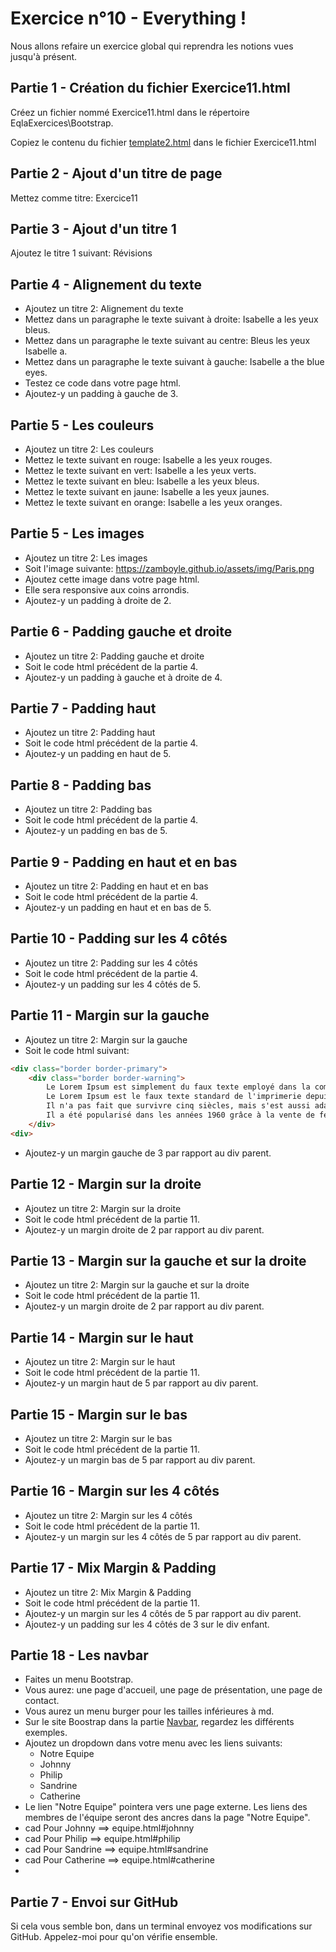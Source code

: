 # Exercice n°10 - Everything !
Nous allons refaire un exercice global qui reprendra les notions vues jusqu'à présent.

## Partie 1 - Création du fichier Exercice11.html
Créez un fichier nommé Exercice11.html dans le répertoire EqlaExercices\Bootstrap.  

Copiez le contenu du fichier [template2.html](https://raw.githubusercontent.com/ZamBoyle/Eqla_Bootstrap5/master/Exercices/Templates/template2.html) dans le fichier Exercice11.html
## Partie 2 - Ajout d'un titre de page
Mettez comme titre: Exercice11

## Partie 3 - Ajout d'un titre 1
Ajoutez le titre 1 suivant: Révisions

## Partie 4 - Alignement du texte
- Ajoutez un titre 2: Alignement du texte
- Mettez dans un paragraphe le texte suivant à droite: Isabelle a les yeux bleus.
- Mettez dans un paragraphe le texte suivant au centre: Bleus les yeux Isabelle a.
- Mettez dans un paragraphe le texte suivant à gauche: Isabelle a the blue eyes.
- Testez ce code dans votre page html.
- Ajoutez-y un padding à gauche de 3.

## Partie 5 - Les couleurs
- Ajoutez un titre 2: Les couleurs
- Mettez le texte suivant en rouge: Isabelle a les yeux rouges.
- Mettez le texte suivant en vert: Isabelle a les yeux verts.
- Mettez le texte suivant en bleu: Isabelle a les yeux bleus.
- Mettez le texte suivant en jaune: Isabelle a les yeux jaunes.
- Mettez le texte suivant en orange: Isabelle a les yeux oranges.


## Partie 5 - Les images
- Ajoutez un titre 2: Les images
- Soit l'image suivante: https://zamboyle.github.io/assets/img/Paris.png
- Ajoutez cette image dans votre page html.
- Elle sera responsive aux coins arrondis. 
- Ajoutez-y un padding à droite de 2.

## Partie 6 - Padding gauche et droite
- Ajoutez un titre 2: Padding gauche et droite
- Soit le code html précédent de la partie 4.
- Ajoutez-y un padding à gauche et à droite de 4.

## Partie 7 - Padding haut
- Ajoutez un titre 2: Padding haut
- Soit le code html précédent de la partie 4.
- Ajoutez-y un padding en haut de 5.

## Partie 8 - Padding bas
- Ajoutez un titre 2: Padding bas
- Soit le code html précédent de la partie 4.
- Ajoutez-y un padding en bas de 5.

## Partie 9 - Padding en haut et en bas
- Ajoutez un titre 2: Padding en haut et en bas
- Soit le code html précédent de la partie 4.
- Ajoutez-y un padding en haut et en bas de 5.

## Partie 10 - Padding sur les 4 côtés
- Ajoutez un titre 2: Padding sur les 4 côtés
- Soit le code html précédent de la partie 4.
- Ajoutez-y un padding sur les 4 côtés de 5.

## Partie 11 - Margin sur la gauche
- Ajoutez un titre 2: Margin sur la gauche
- Soit le code html suivant:
```html
<div class="border border-primary">
    <div class="border border-warning">
        Le Lorem Ipsum est simplement du faux texte employé dans la composition et la mise en page avant impression.
        Le Lorem Ipsum est le faux texte standard de l'imprimerie depuis les années 1500, quand un imprimeur anonyme assembla ensemble des morceaux de texte pour réaliser un livre spécimen de polices de texte.
        Il n'a pas fait que survivre cinq siècles, mais s'est aussi adapté à la bureautique informatique, sans que son contenu n'en soit modifié.
        Il a été popularisé dans les années 1960 grâce à la vente de feuilles Letraset contenant des passages du Lorem Ipsum, et, plus récemment, par son inclusion dans des applications de mise en page de texte, comme Aldus PageMaker.
    </div>
<div>
```
- Ajoutez-y un margin gauche de 3 par rapport au div parent.

## Partie 12 - Margin sur la droite
- Ajoutez un titre 2: Margin sur la droite
- Soit le code html précédent de la partie 11.
- Ajoutez-y un margin droite de 2 par rapport au div parent.

## Partie 13 - Margin sur la gauche et sur la droite
- Ajoutez un titre 2: Margin sur la gauche et sur la droite
- Soit le code html précédent de la partie 11.
- Ajoutez-y un margin droite de 2 par rapport au div parent.

## Partie 14 - Margin sur le haut
- Ajoutez un titre 2: Margin sur le haut
- Soit le code html précédent de la partie 11.
- Ajoutez-y un margin haut de 5 par rapport au div parent.

## Partie 15 - Margin sur le bas
- Ajoutez un titre 2: Margin sur le bas
- Soit le code html précédent de la partie 11.
- Ajoutez-y un margin bas de 5 par rapport au div parent.

## Partie 16 - Margin sur les 4 côtés
- Ajoutez un titre 2: Margin sur les 4 côtés
- Soit le code html précédent de la partie 11.
- Ajoutez-y un margin sur les 4 côtés de 5 par rapport au div parent.

## Partie 17 - Mix Margin & Padding
- Ajoutez un titre 2: Mix Margin & Padding
- Soit le code html précédent de la partie 11.
- Ajoutez-y un margin sur les 4 côtés de 5 par rapport au div parent.
- Ajoutez-y un padding sur les 4 côtés de 3 sur le div enfant.

## Partie 18 - Les navbar
- Faites un menu Bootstrap.
- Vous aurez: une page d'accueil, une page de présentation, une page de contact.
- Vous aurez un menu burger pour les tailles inférieures à md.
- Sur le site Boostrap dans la partie [Navbar](https://getbootstrap.com/docs/5.3/components/navbar/), regardez les différents exemples.
- Ajoutez un dropdown dans votre menu avec les liens suivants: 
  - Notre Equipe
  - Johnny
  - Philip
  - Sandrine
  - Catherine
- Le lien "Notre Equipe" pointera vers une page externe. Les liens des membres de l'équipe seront des ancres dans la page "Notre Equipe".
- cad Pour Johnny ==> equipe.html#johnny
- cad Pour Philip ==> equipe.html#philip
- cad Pour Sandrine ==> equipe.html#sandrine
- cad Pour Catherine ==> equipe.html#catherine
-  


## Partie 7 - Envoi sur GitHub
Si cela vous semble bon, dans un terminal envoyez vos modifications sur GitHub.
Appelez-moi pour qu'on vérifie ensemble.